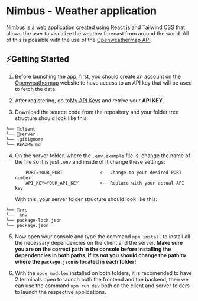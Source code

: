 # Nimbus - Weather application

Nimbus is a web application created using React js and Tailwind CSS that allows the user to visualize the weather forecast from around the world. All of this is possible with the use of the <a href="https://openweathermap.org/api" target="_blank">Openweathermap API</a>.

## ⚡Getting Started

1.  Before launching the app, first, you should create an account on the <a href="https://home.openweathermap.org/users/sign_in" target="_blank">Openweathermap</a> website to have access to an API key that will be used to fetch the data.

2.  After registering, go to<a href="https://home.openweathermap.org/api_keys" target="_blank">My API Keys</a> and retrive your **API KEY**.

3.  Download the source code from the repository and your folder tree structure should look like this:

```
└── 📁client
└── 📁server
└── .gitignore
└── README.md
```

4.  On the server folder, where the `.env.example` file is, change the name of the file so it is just `.env` and inside of it change these settings:

    ```env
        PORT=YOUR_PORT              <-- Change to your desired PORT number
        API_KEY=YOUR_API_KEY        <-- Replace with your actual API key
    ```

    With this, your server folder structure should look like this:

```
└── 📁src
└── .env
└── package-lock.json
└── package.json
```

5.  Now open your console and type the command `npm install` to install all the necessary dependencies on the client and the server. **Make sure you are on the correct path in the console before installing the dependencies in both paths, if its not you should change the path to where the `package.json` is located in each folder!**

6.  With the `node_modules` installed on both folders, it is recomended to have 2 terminals open to launch both the frontend and the backend, then we can use the command `npm run dev` both on the client and server folders to launch the respective applications.

